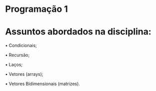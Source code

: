 # Programação 1

# Assuntos abordados na disciplina:
   
• Condicionais;
   
• Recursão;
   
• Laços;
   
• Vetores (arrays);
   
• Vetores Bidimensionais (matrizes).
